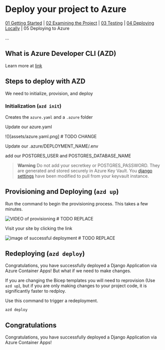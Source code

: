 # Deploy your project to Azure

[01 Getting Started](./README.md) | [02 Examining the Project](./02-examining-project.md) | [03 Testing](./03-testing.md) | [04 Deploying Locally](./04-deploying-locally.md) | 05 Deploying to Azure

...

## What is Azure Developer CLI (AZD)

Learn more at [link]()

## Steps to deploy with AZD

We need to initialize, provision, and deploy


### Initialization (`azd init`)
Creates the `azure.yaml` and a `.azure` folder

Update our azure.yaml

!()[assets/azure.yaml.png] # TODO CHANGE

Update our .azure/DEPLOYMENT_NAME/.env

add our POSTGRES_USER and POSTGRES_DATABASE_NAME

> **Warning**
> Do not add your secretkey or POSTGRES_PASSWORD. They are generated and stored securely in Azure Key Vault. You [django settings](../demo-code/project/settings.py) have been modified to pull from your keyvault instance.


## Provisioning and Deploying (`azd up`)
Run the command to begin the provisioning process. This takes a few minutes.

![VIDEO of provisioning](VIDEO) # TODO REPLACE

Visit your site by clicking the link

![image of successful deployment](image) # TODO REPLACE

## Redeploying (`azd deploy`)

Congratulations, you have successfully deployed a Django Application via Azure Container Apps! But what if we need to make changes.

If you are changing the Bicep templates you will need to reprovision (Use `azd up`), but if you are only making changes to your project code, it is significantly faster to redploy.

Use this command to trigger a redeployment.

```
azd deploy
```


## Congratulations

Congratulations, you have successfully deployed a Django Application via Azure Container Apps!
